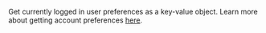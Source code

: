Get currently logged in user preferences as a key-value object.
Learn more about getting account preferences [here](/docs/client/account#accountGetPrefs).